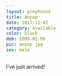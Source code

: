 ```yaml
---
layout: greyhound
title: Anoop
date: 2017-11-02
category: available
color: black
dob: 2009-01-08
pic: anoop.jpg
sex: male
---
```


I've just arrived!
